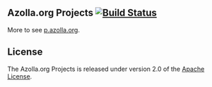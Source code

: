 ## Azolla.org Projects [![Build Status](https://travis-ci.org/Azollas/org.azolla.p.roc.png?branch=mirror)](https://travis-ci.org/Azollas/org.azolla.p.roc) 
More to see [p.azolla.org][].

## License
The Azolla.org Projects is released under version 2.0 of the [Apache License][].

[p.azolla.org]: http://p.azolla.org/
[Apache License]: http://www.apache.org/licenses/LICENSE-2.0
